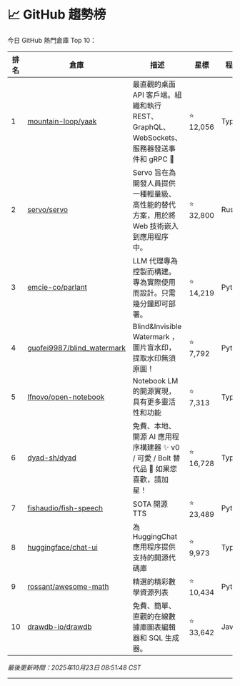 # 📈 GitHub 趨勢榜

今日 GitHub 熱門倉庫 Top 10：

| 排名 | 倉庫 | 描述 | 星標 | 程式語言 |
|-----|------|------|------|----------|
| 1 | [mountain-loop/yaak](https://github.com/mountain-loop/yaak) | 最直觀的桌面 API 客戶端。組織和執行 REST、GraphQL、WebSockets、服務器發送事件和 gRPC 🦬 | ⭐ 12,056 | TypeScript |
| 2 | [servo/servo](https://github.com/servo/servo) | Servo 旨在為開發人員提供一種輕量級、高性能的替代方案，用於將 Web 技術嵌入到應用程序中。 | ⭐ 32,800 | Rust |
| 3 | [emcie-co/parlant](https://github.com/emcie-co/parlant) | LLM 代理專為控製而構建。專為實際使用而設計。只需幾分鐘即可部署。 | ⭐ 14,219 | Python |
| 4 | [guofei9987/blind_watermark](https://github.com/guofei9987/blind_watermark) | Blind&Invisible Watermark ，圖片盲水印，提取水印無須原圖！ | ⭐ 7,792 | Python |
| 5 | [lfnovo/open-notebook](https://github.com/lfnovo/open-notebook) | Notebook LM 的開源實現，具有更多靈活性和功能 | ⭐ 7,313 | TypeScript |
| 6 | [dyad-sh/dyad](https://github.com/dyad-sh/dyad) | 免費、本地、開源 AI 應用程序構建器 ✨ v0 / 可愛 / Bolt 替代品 🌟 如果您喜歡，請加星！ | ⭐ 16,728 | TypeScript |
| 7 | [fishaudio/fish-speech](https://github.com/fishaudio/fish-speech) | SOTA 開源 TTS | ⭐ 23,489 | Python |
| 8 | [huggingface/chat-ui](https://github.com/huggingface/chat-ui) | 為 HuggingChat 應用程序提供支持的開源代碼庫 | ⭐ 9,973 | TypeScript |
| 9 | [rossant/awesome-math](https://github.com/rossant/awesome-math) | 精選的精彩數學資源列表 | ⭐ 10,434 | Python |
| 10 | [drawdb-io/drawdb](https://github.com/drawdb-io/drawdb) | 免費、簡單、直觀的在線數據庫圖表編輯器和 SQL 生成器。 | ⭐ 33,642 | JavaScript |

*最後更新時間：2025年10月23日 08:51:48 CST*

---
